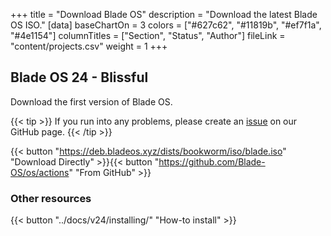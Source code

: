 +++
title = "Download Blade OS"
description = "Download the latest Blade OS ISO."
[data]
baseChartOn = 3
colors = ["#627c62", "#11819b", "#ef7f1a", "#4e1154"]
columnTitles = ["Section", "Status", "Author"]
fileLink = "content/projects.csv"
weight = 1
+++

## Blade OS 24 - Blissful
Download the first version of Blade OS.

{{< tip >}} If you run into any problems, please create an [issue](https://github.com/Blade-OS/os/issues/new/choose "Open an issue") on our GitHub page. {{< /tip >}}

{{< button "https://deb.bladeos.xyz/dists/bookworm/iso/blade.iso" "Download Directly" >}}{{< button "https://github.com/Blade-OS/os/actions" "From GitHub" >}}

### Other resources
{{< button "../docs/v24/installing/" "How-to install" >}}